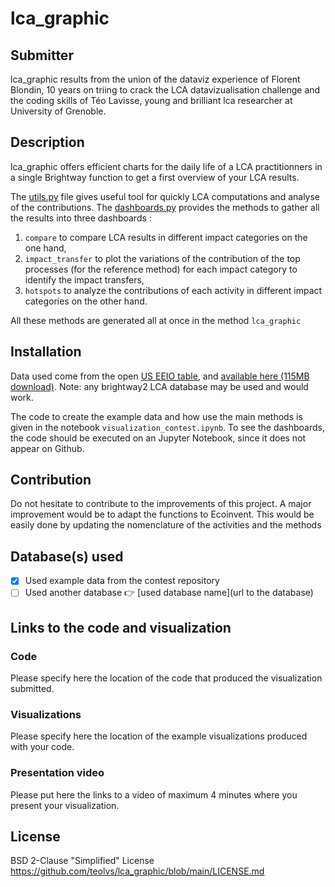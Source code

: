 # lca_graphic

## Submitter
lca_graphic results from the union of the dataviz experience of Florent Blondin, 10 years on triing to crack the LCA datavizualisation challenge and the coding skills of Téo Lavisse, young and brilliant lca researcher at University of Grenoble.

## Description 
lca_graphic offers efficient charts for the daily life of a LCA practitionners in a single Brightway function to get a first overview of your LCA results.

The [utils.py](https://github.com/teolvs/lca_graphic/blob/main/utils.py) file gives useful tool for quickly LCA computations and analyse of the contributions.
The [dashboards.py](https://github.com/teolvs/lca_graphic/blob/main/dashboards.py) provides the methods to gather all the results into three dashboards :
1. ```compare``` to compare LCA results in different impact categories on the one hand,
2. ```impact_transfer``` to plot the variations of the contribution of the top processes (for the reference method) for each impact category to identify the impact transfers,
3. ```hotspots``` to analyze the contributions of each activity in different impact categories on the other hand.

All these methods are generated all at once in the method ```lca_graphic```


## Installation
Data used come from the open [US EEIO table](https://github.com/USEPA/USEEIO), and [available here (115MB download)](https://files.brightway.dev/visualization_example_data.zip). 
Note: any brightway2 LCA database may be used and would work.

The code to create the example data and how use the main methods is given in the notebook ``visualization_contest.ipynb``. To see the dashboards, the code should be executed on an Jupyter Notebook, since it does not appear on Github.

## Contribution
Do not hesitate to contribute to the improvements of this project.
A major improvement would be to adapt the functions to Ecoinvent. This would be easily done by updating the nomenclature of the activities and the methods

## Database(s) used
- [x] Used example data from the contest repository
- [ ] Used another database 👉 [used database name](url to the database)

## Links to the code and visualization

### Code
Please specify here the location of the code that produced the visualization submitted.

### Visualizations
Please specify here the location of the example visualizations produced with your code.

### Presentation video
Please put here the links to a video of maximum 4 minutes where you present your visualization.

## License
BSD 2-Clause "Simplified" License <br>
https://github.com/teolvs/lca_graphic/blob/main/LICENSE.md
